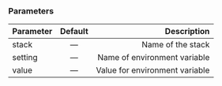 <!-- usedin: [ _legacy_docker/Toolbelt] - post: -->


### Parameters

|		Parameter 		   |	Default		|   Description    |
|--------------------------|:--------------:| ----------------:|
|stack 					   |		—		| Name of the stack|
|setting   				   | 	—			| Name of environment variable |
|value					   | 	—			| Value for environment variable |
